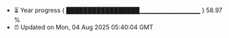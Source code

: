 - ⏳ Year progress { █████████████████▁▁▁▁▁▁▁▁▁▁▁▁▁ } 58.97 %
- ⏰ Updated on Mon, 04 Aug 2025 05:40:04 GMT

